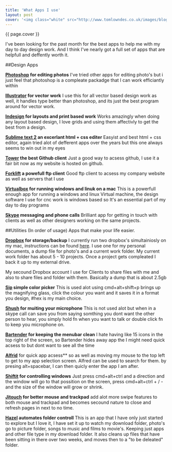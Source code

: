 ```yaml
---
title: 'What Apps I use'
layout: post
cover: '<img class="white" src="http://www.tomlowndes.co.uk/images/blog/whiteiuse.gif" alt="What I use" />'
---
```

{{ page.cover }}

I've been looking for the past month for the best apps to help me with my day to day design work. And I think I've nearly got a full set of apps that are helpfull and deffently worth it.
<!--more-->

##Design Apps


**[Photoshop](www.adobe.com) for editing photos** I've tried other apps for editing photo's but i just feel that photoshop is a compleate packadge that I can work efficiantly within

**[Illustrator](www.adobe.com) for vector work** I use this for all vector based design work as well, it handles type better than photoshop, and its just the best program around for vector work.

**[Indesign](www.adobe.com) for layouts and print based work** Works amazingly when doing any layout based design, I love grids and using them affectivly to get the best from a design.

**[Sublime text 2](www.sublimetext.com/2‎) an excerlant html + css editer** Easyist and best html + css editor, again tried alot of defferent apps over the years but this one always seems to win out in my eyes

**[Tower](www.git-tower.com/‎) the best Github client** Just a good way to acsess github, I use it a fair bit now as my website is hosted on github.

**[Forklift](www.binarynights.com/‎) a powefull ftp client** Good ftp client to acsess my company website as well as servers that I use

**[Virtualbox](https://www.virtualbox.org/‎) for running windows and linuk on a mac** This is a powerfull enough app for running a windows and linux Virtual machine, the design software I use for cnc work is windows based so It's an essential part of my day to day programs

**[Skype](www.skype.com/‎) messaging and phone calls** Brilliant app for getting in touch with clients as well as other designers working on the same projects.

##Utilities (In order of usage)
Apps that make your life easier.

**[Dropbox](http://dropbox.com/) for storage/backup** I currently run two dropbox's simultainiosly on my mac, instructions can be found [here](). I use one for my personal documents, a dump file for photo's and a current work folder. My current work folder has about 5 - 10 projects. Once a project gets compleated I back it up to my external drive.

My secound Dropbox account I use for Clients to share files with me and also to share files and folder with them. Basically a dump that is about 2.5gb 

**[Sip](http://theolabrothers.com/sip/) simple color picker** This is used alot using cmd+alt+shift+p brings up the magnifying glass, click the colour you want and it saves it in a format you design, #hex is my main choice.

**[Shush](http://mizage.com/shush/) for muiting your microphone** This is not used alot but when in a skype call can save you from saying somthing you dont want the other person to hear, you simply hold fn when you want to talk or double click fn to keep you microphone on.

**[Bartender](www.macbartender.com/‎) for keeping the menubar clean** I hate having like 15 icons in the top right of the screen, so Bartender hides away app the I might need quick acsess to but dont want to see all the time

**[Alfrid](www.alfredapp.com/‎)** for quick app acsess** so as well as moving my mouse to the top left to get to my app selection screen. Alfred can be used to search for them. by presing alt+spacebar, I can then quicly enter the app I am after.

**[Shiftit](code.google.com/p/shiftit/‎) for controlling windows** Just press cmd+alt+ctrl and a direction and the window will go to that possition on the screen, press cmd+alt+ctrl + / - and the size of the window will grow or shrink. 

**[Jitouch](www.jitouch.com/‎) for better mouse and trackpad** add alot more swipe features to both mouse and trackpad and becomes secound nature to close and refresh pages in next to no time.

**[Hazel](www.noodlesoft.com/hazel.php‎) automates folder controll** This is an app that I have only just started to explore but I love it, I have set it up to watch my download folder, photo's go to picture folder, songs to music and films to movie's. Keeping just apps and other file type in my download folder. It also cleans up files that have been sitting in there over two weeks, and moves then to a "to be deleated" folder.